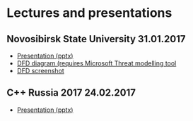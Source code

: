 # Lectures and presentations #

## Novosibirsk State University 31.01.2017 ##
* [Presentation (pptx)](nsu_31_01_2017/31.01.2017_kutumov.pptx)
* [DFD diagram (requires Microsoft Threat modelling tool](nsu_31_01_2017/sample.tm7)
* [DFD screenshot](nsu_31_01_2017/dfd_sample.png)

## C++ Russia 2017 24.02.2017 ##
* [Presentation (pptx)](cpp_russia_2017_24_02_2017/24.02.2017_kutumov.pptx)
